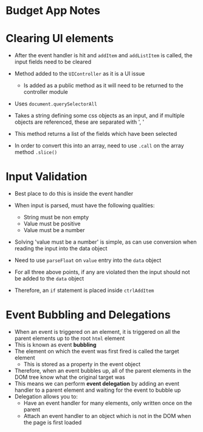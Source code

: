 Budget App Notes
===

# Clearing UI elements

* After the event handler is hit and `addItem` and `addListItem` is called, the input fields need to be cleared
* Method added to the `UIController` as it is a UI issue
  * Is added as a public method as it will need to be returned to the controller module

* Uses `document.querySelectorAll`
* Takes a string defining some css objects as an input, and if multiple objects are referenced, these are separated with ', '
* This method returns a list of the fields which have been selected
* In order to convert this into an array, need to use `.call` on the array method `.slice()`

# Input Validation

* Best place to do this is inside the event handler
* When input is parsed, must have the following qualities:
  * String must be non empty
  * Value must be positive
  * Value must be a number

* Solving 'value must be a number' is simple, as can use conversion when reading the input into the data object
* Need to use `parseFloat` on `value` entry into the `data` object

* For all three above points, if any are violated then the input should not be added to the `data` object
* Therefore, an `if` statement is placed inside `ctrlAddItem`

# Event Bubbling and Delegations

* When an event is triggered on an element, it is triggered on all the parent elements up to the root `html` element
* This is known as event **bubbling**
* The element on which the event was first fired is called the target element
  * This is stored as a property in the event object
* Therefore, when an event bubbles up, all of the parent elements in the DOM tree know what the original target was
* This means we can perform **event delegation** by adding an event handler to a parent element and waiting for the event to bubble up
* Delegation allows you to:
  * Have an event handler for many elements, only written once on the parent
  * Attach an event handler to an object which is not in the DOM when the page is first loaded
